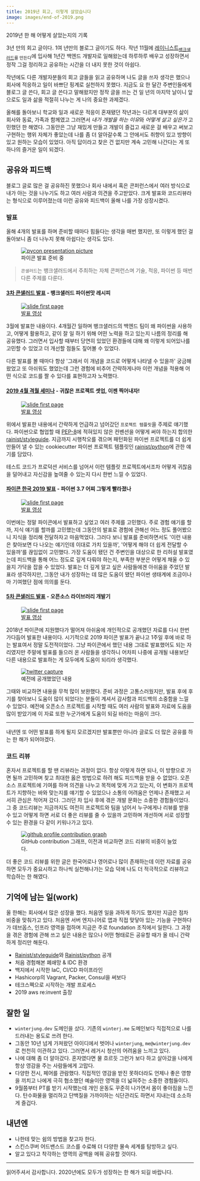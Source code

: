 ```yaml
---
title: 2019년 회고, 이렇게 살았습니다
image: images/end-of-2019.png
---
```


2019년 한 해 어떻게 살았는지의 기록

3년 만의 회고 글이다. 1여 년만의 블로그 글이기도 하다. 작년 11월에 [레이니스트](https://rainist.com/)<sub>[뱅크샐러드](https://banksalad.com/)를 만든다</sub>에 입사해 1년간 백엔드 개발자로 일해왔는데 하루하루 배우고 성장하면서 정작 그걸 정리하고 공유하는 시간을 더 내지 못한 것이 아쉽다.

작년에도 다른 개발자분들의 회고 글들을 읽고 공유하며 나도 글을 쓰자 생각은 했으나 회사에 적응하고 일이 바쁘단 핑계로 실천하지 못했다. 지금도 요 한 달간 주변인들에게 블로그 글 쓴다, 회고 글 쓴다고 말해왔지만 정작 글을 쓰는 건 일 년의 마지막 날이니 앞으로도 일과 삶을 적절히 나누는 게 나의 중요한 과제겠다.

올해를 돌아보니 학교와 일과 새로운 적응이 혼재됐던 작년과는 다르게 대부분의 삶이 회사와 동료, 가족과 함께였고 그러면서 *내가 개발을 하는 이유*와 *어떻게 살고 싶은가* 고민했던 한 해였다. 그동안은 그냥 재밌게 만들고 개발이 즐겁고 새로운 걸 배우고 써보고 구현하는 행위 자체가 좋았는데 나를 좀 더 알아갈수록 그 안에서도 취향이 있고 방향이 있고 원하는 모습이 있었다. 아직 답이라고 찾은 건 없지만 계속 고민해 나간다는 게 또 하나의 즐거운 일이 되겠다.

## 공유와 피드백

블로그 글로 많은 걸 공유하진 못했으나 회사 내에서 혹은 콘퍼런스에서 여러 방식으로 내가 아는 것을 나누기도 하고 여러 사람과 의견을 주고받았다. 크게 발표와 코드리뷰라는 형식으로 이루어졌는데 이런 공유와 피드백이 올해 나를 가장 성장시켰다.

### 발표

올해 4개의 발표를 하며 준비할 때마다 힘들다는 생각을 매번 했지만, 또 이렇게 했던 걸 돌아보니 좀 더 나누지 못해 아쉽다는 생각도 있다.

<figure>
  <a href="https://user-images.githubusercontent.com/13811604/71613658-1520c700-2beb-11ea-9f21-5a72c94763db.png">
    <img src="https://user-images.githubusercontent.com/13811604/71613658-1520c700-2beb-11ea-9f21-5a72c94763db.png" alt="pycon presentation picture">
  </a>
  <figcaption>
    파이콘 발표 준비 중
  </figcaption>
</figure>

> `콘샐러드`는 뱅크샐러드에서 주최하는 자체 콘퍼런스며 기술, 적응, 파이썬 등 매번 다른 주제를 다룬다.

#### [3차 콘샐러드 발표](https://consalad.io/3rd) - 뱅크샐러드 파이썬맛 레시피

<figure>
  <a href="https://speakerdeck.com/jungwinter/banksalad-recipe-python-flavor">
    <img src="https://user-images.githubusercontent.com/13811604/71618915-38f10680-2c05-11ea-8b18-77a4b935538f.png" alt="slide first page">
  </a>
  <figcaption>
    <a href="https://youtu.be/LF0-3AiWx_M">발표 영상</a>
  </figcaption>
</figure>

3월에 발표한 내용이다. 4개월간 일하며 뱅크샐러드의 백엔드 팀이 왜 파이썬을 사용하고, 어떻게 활용하고, 같이 잘 일 하기 위해 어떤 노력을 하고 있는지 나름의 정리를 해 공유했다. 그러면서 입사할 때부터 당연히 있었던 환경들에 대해 왜 이렇게 되어있나를 고민할 수 있었고 더 개선할 점들도 짚어볼 수 있었다.

다른 발표를 볼 때마다 항상 '그래서 이 개념을 코드로 어떻게 나타낼 수 있을까' 궁금해 왔었고 또 아쉬워도 했었는데 그런 경험에 비추어 간략하게나마 이런 개념을 적용해 어떤 식으로 코드를 짤 수 있다를 표현하고자 노력했다.

#### [2019 4월 격월 세미나](https://festa.io/events/244) - 귀찮은 프로젝트 셋업, 이젠 찍어내자!

<figure>
  <a href="https://speakerdeck.com/jungwinter/cook-project-setup-using-cookiecutter">
    <img src="https://user-images.githubusercontent.com/13811604/71618926-460df580-2c05-11ea-9632-c9d3fd839f83.png" alt="slide first page">
  </a>
  <figcaption>
    <a href="https://youtu.be/avHQ-1tB3b8">발표 영상</a>
  </figcaption>
</figure>

위에서 발표한 내용에서 간략하게 언급하고 넘어갔던 `프로젝트 템플릿`을 주제로 얘기했다. 파이썬으로 협업할 때 [PEP-8](https://www.python.org/dev/peps/pep-0008/)에 적혀있지 않은 컨벤션을 어떻게 써야 하는지 합의한 [rainist/styleguide](https://github.com/rainist/styleguide). 지금까지 시행착오를 겪으며 패턴화된 파이썬 프로젝트를 더 쉽게 만들어 낼 수 있는 cookiecutter 파이썬 프로젝트 템플릿인 [rainist/python](https://github.com/rainist/python)에 관한 얘기를 담았다.

테스트 코드가 프로덕션 서비스를 넘어서 이런 템플릿 프로젝트에서조차 어떻게 귀찮음을 덜어내고 자신감을 높여줄 수 있는지 다시 한번 느낄 수 있었다.

#### [파이콘 한국 2019 발표](https://www.pycon.kr/2019/program/talk-detail?id=127) - 파이썬 3.7 어찌 그렇게 빨라졌나

<figure>
  <a href="https://speakerdeck.com/jungwinter/why-is-python-3-dot-7-fastest">
    <img src="https://user-images.githubusercontent.com/13811604/71618953-545c1180-2c05-11ea-818e-359e8ef1d713.png" alt="slide first page">
  </a>
  <figcaption>
    <a href="https://youtu.be/6I9lTzLAHaA">발표 영상</a>
  </figcaption>
</figure>

이번에는 정말 파이콘에서 발표하고 싶었고 여러 주제를 고민했다. 주로 경험 얘기를 할까, 지식 얘기를 할까를 고민했는데 그동안의 발표로 경험에 관해선 어느 정도 풀어봤으니 지식을 정리해 전달하자고 마음먹었다. 그러다 보니 발표를 준비하면서도 '이런 내용은 찾아보면 다 나오는 얘기인데 이대로 가치 있을까', '어떻게 해야 더 쉽게 전달할 수 있을까'를 끊임없이 고민했다. 가장 도움이 됐던 건 주변인을 대상으로 한 리허설 발표였는데 피드백을 통해 어느 정도로 깊게 다뤄야 하는지, 부족한 부분은 어떻게 채울 수 있을지 가닥을 잡을 수 있었다. 발표는 더 깊게 알고 싶은 사람들에겐 아쉬움을 주었던 발표라 생각하지만, 그동안 내가 성장하는 데 많은 도움이 됐던 파이썬 생태계에 조금이나마 기여했단 점에 의의를 둔다.

#### [5차 콘샐러드 발표](https://consalad.io/5th) - 오픈소스 라이브러리 개발기

<figure>
  <a href="https://speakerdeck.com/jungwinter/python-open-source-101">
    <img src="https://user-images.githubusercontent.com/13811604/71618937-4b6b4000-2c05-11ea-81e7-8dfda421cbab.png" alt="slide first page">
  </a>
  <figcaption>
    <a href="https://youtu.be/_CCzA81Y3E4">발표 영상</a>
  </figcaption>
</figure>

2018년 파이콘에 지원했다가 떨어져 아쉬움에 개인적으로 공개했던 자료를 다시 한번 가다듬어 발표한 내용이다. 시기적으로 2019 파이콘 발표가 끝나고 1주일 후에 바로 하는 발표여서 정말 도전적이었다. 그냥 파이콘에서 했던 내용 그대로 발표했어도 되는 자리였지만 주말에 발표를 들으러 온 사람들을 생각하니 어차피 나중에 공개될 내용보단 다른 내용으로 발표하는 게 모두에게 도움이 되리라 생각했다.

<figure>
  <a href="https://twitter.com/res_tin/status/1024928591652380672">
    <img src="https://user-images.githubusercontent.com/13811604/71616190-4fdd2c00-2bf8-11ea-8a74-668ba332335d.png" alt="twitter capture">
  </a>
  <figcaption>
    예전에 공개했었던 내용
  </figcaption>
</figure>

그때와 비교하면 내용을 무척 많이 보완했다. 준비 과정은 고통스러웠지만, 발표 후에 후기를 찾아보니 도움이 많이 되었다는 분들이 계셔서 감사함과 피드백의 소중함을 느낄 수 있었다. 예전에 오픈소스 프로젝트를 시작할 때도 여러 사람의 발표와 자료에 도움을 많이 받았기에 이 자료 또한 누군가에게 도움이 되길 바라는 마음이 크다.

* * *

내년엔 또 어떤 발표를 하게 될지 모르겠지만 발표뿐만 아니라 글로도 더 많은 공유를 하는 한 해가 되어야겠다.

### 코드 리뷰

혼자서 프로젝트를 할 땐 리뷰라는 과정이 없다. 항상 이렇게 하면 되나, 이 방향으로 가면 될까 고민하며 찾고 최대한 옳은 방법으로 하려 해도 피드백을 받을 수 없었다. 오픈소스 프로젝트에 기여를 하며 의견을 나누고 목적에 맞게 가고 있는지, 이 변화가 프로젝트가 지향하는 바와 맞는지를 얘기할 수 있었으나 소통의 어려움은 언제나 존재했고 서서히 관심은 적어져 갔다. 그러던 차 입사 후에 겪은 개발 문화는 소중한 경험들이었다. 그 중 코드리뷰는 지금까지도 여전히 프로젝트와 팀을 넘어서 누구에게나 리뷰를 받을 수 있고 어떻게 하면 서로 더 좋은 리뷰를 줄 수 있을까 고민하며 개선하며 서로 성장할 수 있는 환경을 다 같이 키워나가고 있다.

<figure>
  <a href="https://github.com/jungwinter">
    <img src="https://user-images.githubusercontent.com/13811604/71612439-bc016500-2be3-11ea-9ecf-64978eef2806.png" alt="github profile contribution graph">
  </a>
  <figcaption>
    GitHub contribution 그래프, 이전과 비교하면 코드 리뷰의 비중이 늘었다.
  </figcaption>
</figure>

더 좋은 코드 리뷰를 위한 글은 한국어로나 영어로나 많이 존재하는데 이런 자료를 공유하면 모두가 중요시하고 하나씩 실천해나가는 모습 덕에 나도 더 적극적으로 리뷰하고 학습하는 한 해였다.

## 기억에 남는 일(work)

올 한해는 회사에서 많은 성장을 했다. 처음엔 일을 과하게 하기도 했지만 지금은 점차 비중을 맞춰가고 있다. 처음엔 서버 엔지니어로 앱과 직접 맞닿아 있는 기능을 구현하다가 데브옵스, 인프라 영역을 접하며 지금은 주로 foundation 조직에서 일한다. 그 과정을 겪은 경험에 관해 쓰고 싶은 내용은 많으나 어떤 형태로든 공유할 때가 올 테니 간략하게 정리만 해둔다.

* [Rainist/styleguide](https://github.com/rainist/styleguide)와 [Rainist/python](https://github.com/rainist/python) 공개
* 처음 경험해본 폐쇄망 & IDC 환경
* 백지에서 시작한 IaC, CI/CD 파이프라인
* Hashicorp의 Vagrant, Packer, Consul을 써보다
* 테크스펙으로 시작하는 개발 프로세스
* 2019 aws re:invent 출장

## 잘한 일

* `winterjung.dev` 도메인을 샀다. 기존의 `winterj.me` 도메인보다 직접적으로 나를 드러내는 용도로 쓰려 한다.
* 그동안 10년 넘게 가져왔던 아이디에서 벗어나 `winterjung`, `me@winterjung.dev`로 천천히 이관하고 있다. 그러면서 레거시 청산의 어려움을 느끼고 있다.
* 나에 대해 좀 더 알아갔다. 혼자였다면 물 흐르듯 그런가 보다 하고 살아갔을 나에게 항상 영감을 주는 사람들<!-- 특히 사랑하는 연인 -->에게 고맙다.
* 다양한 전시, 페어를 관람했다. 직접적인 영감을 받진 못하더라도 언제나 좋은 영향을 끼치고 나에게 극히 협소했던 예술이란 영역을 더 넓혀주는 소중한 경험들이다.<!-- 고마워 경아 -->
* 9월쯤부터 PT를 받기 시작했는데 개인 운동도 꾸준히 나가면서 몸이 좋아짐을 느낀다. 탄수화물을 멀리하고 단백질을 가까이하는 식단관리도 하면서 지내는데 소소하게 즐겁다.

## 내년엔

* 나한테 맞는 쉼의 방법을 찾고자 한다.
* 스킨스쿠버 어드밴스드 코스를 수료해 더 다양한 물속 세계를 탐방하고 싶다.
* 알고 있다고 착각하는 영역의 공백을 메꿔 공유할 것이다.

* * *

읽어주셔서 감사합니다. 2020년에도 모두가 성장하는 한 해가 되길 바랍니다.
